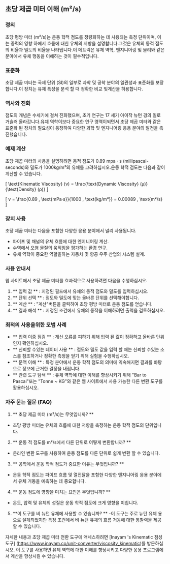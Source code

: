 ## 초당 제곱 미터 이해 (m²/s)

### 정의
초당 평방 미터 (m²/s)는 운동 학적 점도를 정량화하는 데 사용되는 측정 단위이며, 이는 중력의 영향 하에서 흐름에 대한 유체의 저항을 설명합니다.그것은 유체의 동적 점도의 비율과 밀도의 비율을 나타냅니다.이 메트릭은 유체 역학, 엔지니어링 및 물리와 같은 분야에서 유체 행동을 이해하는 것이 필수적입니다.

### 표준화
초당 제곱 미터는 국제 단위 (SI)의 일부로 과학 및 공학 분야의 일관성과 표준화를 보장합니다.이 장치는 유체 특성을 분석 할 때 정확한 비교 및 ​​계산을 허용합니다.

### 역사와 진화
점도의 개념은 수세기에 걸쳐 진화했으며, 초기 연구는 17 세기 아이작 뉴턴 경의 일로 거슬러 올라갑니다.유체 역학이보다 중요한 연구 영역이되면서 초당 제곱 미터와 같은 표준화 된 장치의 필요성이 등장하여 다양한 과학 및 엔지니어링 응용 분야의 발전을 촉진했습니다.

### 예제 계산
초당 제곱 미터의 사용을 설명하려면 동적 점도가 0.89 mpa · s (millipascal-seconds)와 밀도가 1000kg/m³의 유체를 고려하십시오.운동 학적 점도는 다음과 같이 계산할 수 있습니다.

\[ \text{Kinematic Viscosity} (ν) = \frac{\text{Dynamic Viscosity} (μ)}{\text{Density} (ρ)} \]

\[ ν = \frac{0.89 \, \text{mPa·s}}{1000 \, \text{kg/m³}} = 0.00089 \, \text{m²/s} \]

### 장치 사용
초당 제곱 미터는 다음을 포함한 다양한 응용 분야에서 널리 사용됩니다.
- 파이프 및 채널의 유체 흐름에 대한 엔지니어링 계산.
- 수역에서 오염 물질의 움직임을 평가하는 환경 연구.
- 유체 역학이 중요한 역할을하는 자동차 및 항공 우주 산업의 시스템 설계.

### 사용 안내서
웹 사이트에서 초당 제곱 미터를 효과적으로 사용하려면 다음을 수행하십시오.
1. ** 입력 값 ** : 지정된 필드에서 유체의 동적 점도와 밀도를 입력하십시오.
2. ** 단위 선택 ** : 점도와 밀도에 맞는 올바른 단위를 선택해야합니다.
3. ** 계산 ** : "계산"버튼을 클릭하여 초당 평방 미터로 운동 점도를 얻습니다.
4. ** 결과 해석 ** : 지정된 조건에서 유체의 동작을 이해하려면 출력을 검토하십시오.

### 최적의 사용을위한 모범 사례
- ** 입력 이중 점검 ** : 계산 오류를 피하기 위해 입력 된 값이 정확하고 올바른 단위인지 확인하십시오.
- ** 신뢰할 수있는 데이터 사용 ** : 점도와 밀도 값을 입력 할 때는 신뢰할 수있는 소스를 참조하거나 정확한 측정을 얻기 위해 실험을 수행하십시오.
- ** 문맥 이해 ** : 특정 분야에서 운동 학적 점도의 의미에 익숙해지면 결과를 바탕으로 정보에 근거한 결정을 내립니다.
- ** 관련 도구 탐색 ** : 유체 역학에 대한 이해를 향상시키기 위해 "Bar to Pascal"또는 "Tonne ~ KG"와 같은 웹 사이트에서 사용 가능한 다른 변환 도구를 활용하십시오.

### 자주 묻는 질문 (FAQ)

1. ** 초당 제곱 미터 (m²/s)는 무엇입니까? **
- 초당 평방 미터는 유체의 흐름에 대한 저항을 측정하는 운동 학적 점도의 단위입니다.

2. ** 운동 적 점도를 m²/s에서 다른 단위로 어떻게 변환합니까? **
- 온라인 변환 도구를 사용하여 운동 점도를 다른 단위로 쉽게 변환 할 수 있습니다.

3. ** 공학에서 운동 학적 점도가 중요한 이유는 무엇입니까? **
- 운동 학적 점도는 파이프 흐름 및 열전달을 포함한 다양한 엔지니어링 응용 분야에서 유체 거동을 예측하는 데 중요합니다.

4. ** 운동 점도에 영향을 미치는 요인은 무엇입니까? **
- 온도, 압력 및 유체의 성질은 운동 학적 점도에 크게 영향을 미칩니다.

5. **이 도구를 비 뉴턴 유체에 사용할 수 있습니까? **
-이 도구는 주로 뉴턴 유체 용으로 설계되었지만 특정 조건에서 비 뉴턴 유체의 흐름 거동에 대한 통찰력을 제공 할 수 있습니다.

자세한 내용과 초당 제곱 미터 전환 도구에 액세스하려면 [Inayam 's Kinematic 점성 도구] (https://www.inayam.co/unit-converter/viscosity_kinematic)를 방문하십시오. 이 도구를 사용하면 유체 역학에 대한 이해를 향상시키고 다양한 응용 프로그램에서 계산을 향상시킬 수 있습니다.